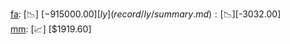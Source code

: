 [fa](record/fa/summary.md): [📉] [$-915000.00]  
[ly](record/ly/summary.md): [📉] [$-3032.00]  
[mm](record/mm/summary.md): [📈] [$1919.60]  
